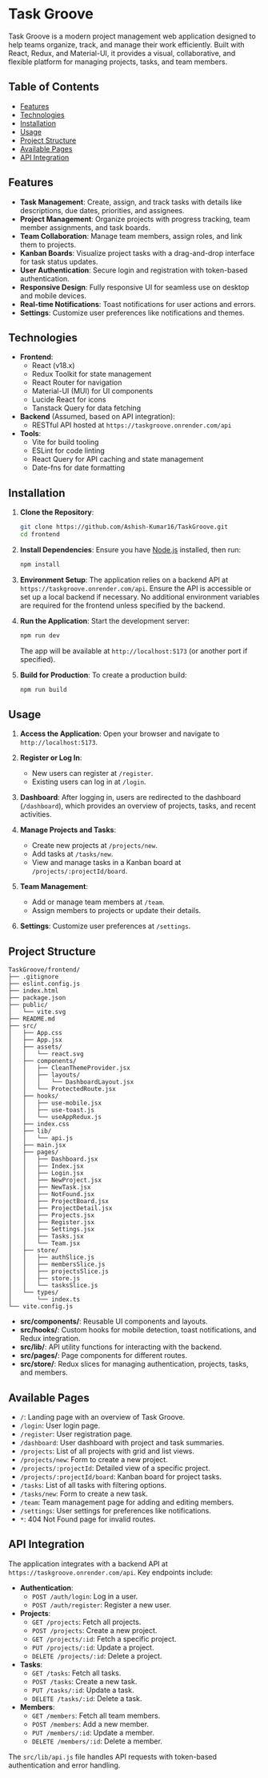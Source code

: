 # Task Groove

Task Groove is a modern project management web application designed to help teams organize, track, and manage their work efficiently. Built with React, Redux, and Material-UI, it provides a visual, collaborative, and flexible platform for managing projects, tasks, and team members.

## Table of Contents

- [Features](#features)
- [Technologies](#technologies)
- [Installation](#installation)
- [Usage](#usage)
- [Project Structure](#project-structure)
- [Available Pages](#available-pages)
- [API Integration](#api-integration)

## Features

- **Task Management**: Create, assign, and track tasks with details like descriptions, due dates, priorities, and assignees.
- **Project Management**: Organize projects with progress tracking, team member assignments, and task boards.
- **Team Collaboration**: Manage team members, assign roles, and link them to projects.
- **Kanban Boards**: Visualize project tasks with a drag-and-drop interface for task status updates.
- **User Authentication**: Secure login and registration with token-based authentication.
- **Responsive Design**: Fully responsive UI for seamless use on desktop and mobile devices.
- **Real-time Notifications**: Toast notifications for user actions and errors.
- **Settings**: Customize user preferences like notifications and themes.

## Technologies

- **Frontend**:
  - React (v18.x)
  - Redux Toolkit for state management
  - React Router for navigation
  - Material-UI (MUI) for UI components
  - Lucide React for icons
  - Tanstack Query for data fetching
- **Backend** (Assumed, based on API integration):
  - RESTful API hosted at `https://taskgroove.onrender.com/api`
- **Tools**:
  - Vite for build tooling
  - ESLint for code linting
  - React Query for API caching and state management
  - Date-fns for date formatting

## Installation

1. **Clone the Repository**:
   ```bash
   git clone https://github.com/Ashish-Kumar16/TaskGroove.git
   cd frontend
   ```

2. **Install Dependencies**:
   Ensure you have [Node.js](https://nodejs.org/) installed, then run:
   ```bash
   npm install
   ```

3. **Environment Setup**:
   The application relies on a backend API at `https://taskgroove.onrender.com/api`. Ensure the API is accessible or set up a local backend if necessary. No additional environment variables are required for the frontend unless specified by the backend.

4. **Run the Application**:
   Start the development server:
   ```bash
   npm run dev
   ```
   The app will be available at `http://localhost:5173` (or another port if specified).

5. **Build for Production**:
   To create a production build:
   ```bash
   npm run build
   ```

## Usage

1. **Access the Application**:
   Open your browser and navigate to `http://localhost:5173`.

2. **Register or Log In**:
   - New users can register at `/register`.
   - Existing users can log in at `/login`.

3. **Dashboard**:
   After logging in, users are redirected to the dashboard (`/dashboard`), which provides an overview of projects, tasks, and recent activities.

4. **Manage Projects and Tasks**:
   - Create new projects at `/projects/new`.
   - Add tasks at `/tasks/new`.
   - View and manage tasks in a Kanban board at `/projects/:projectId/board`.

5. **Team Management**:
   - Add or manage team members at `/team`.
   - Assign members to projects or update their details.

6. **Settings**:
   Customize user preferences at `/settings`.

## Project Structure

```
TaskGroove/frontend/
├── .gitignore
├── eslint.config.js
├── index.html
├── package.json
├── public/
│   └── vite.svg
├── README.md
├── src/
│   ├── App.css
│   ├── App.jsx
│   ├── assets/
│   │   └── react.svg
│   ├── components/
│   │   ├── CleanThemeProvider.jsx
│   │   ├── layouts/
│   │   │   └── DashboardLayout.jsx
│   │   └── ProtectedRoute.jsx
│   ├── hooks/
│   │   ├── use-mobile.jsx
│   │   ├── use-toast.js
│   │   └── useAppRedux.js
│   ├── index.css
│   ├── lib/
│   │   └── api.js
│   ├── main.jsx
│   ├── pages/
│   │   ├── Dashboard.jsx
│   │   ├── Index.jsx
│   │   ├── Login.jsx
│   │   ├── NewProject.jsx
│   │   ├── NewTask.jsx
│   │   ├── NotFound.jsx
│   │   ├── ProjectBoard.jsx
│   │   ├── ProjectDetail.jsx
│   │   ├── Projects.jsx
│   │   ├── Register.jsx
│   │   ├── Settings.jsx
│   │   ├── Tasks.jsx
│   │   └── Team.jsx
│   ├── store/
│   │   ├── authSlice.js
│   │   ├── membersSlice.js
│   │   ├── projectsSlice.js
│   │   ├── store.js
│   │   └── tasksSlice.js
│   └── types/
│       └── index.ts
└── vite.config.js
```

- **src/components/**: Reusable UI components and layouts.
- **src/hooks/**: Custom hooks for mobile detection, toast notifications, and Redux integration.
- **src/lib/**: API utility functions for interacting with the backend.
- **src/pages/**: Page components for different routes.
- **src/store/**: Redux slices for managing authentication, projects, tasks, and members.

## Available Pages

- `/`: Landing page with an overview of Task Groove.
- `/login`: User login page.
- `/register`: User registration page.
- `/dashboard`: User dashboard with project and task summaries.
- `/projects`: List of all projects with grid and list views.
- `/projects/new`: Form to create a new project.
- `/projects/:projectId`: Detailed view of a specific project.
- `/projects/:projectId/board`: Kanban board for project tasks.
- `/tasks`: List of all tasks with filtering options.
- `/tasks/new`: Form to create a new task.
- `/team`: Team management page for adding and editing members.
- `/settings`: User settings for preferences like notifications.
- `*`: 404 Not Found page for invalid routes.

## API Integration

The application integrates with a backend API at `https://taskgroove.onrender.com/api`. Key endpoints include:

- **Authentication**:
  - `POST /auth/login`: Log in a user.
  - `POST /auth/register`: Register a new user.
- **Projects**:
  - `GET /projects`: Fetch all projects.
  - `POST /projects`: Create a new project.
  - `GET /projects/:id`: Fetch a specific project.
  - `PUT /projects/:id`: Update a project.
  - `DELETE /projects/:id`: Delete a project.
- **Tasks**:
  - `GET /tasks`: Fetch all tasks.
  - `POST /tasks`: Create a new task.
  - `PUT /tasks/:id`: Update a task.
  - `DELETE /tasks/:id`: Delete a task.
- **Members**:
  - `GET /members`: Fetch all team members.
  - `POST /members`: Add a new member.
  - `PUT /members/:id`: Update a member.
  - `DELETE /members/:id`: Delete a member.

The `src/lib/api.js` file handles API requests with token-based authentication and error handling.


